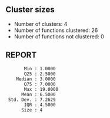## Cluster sizes
* Number of clusters: 4
* Number of functions clustered: 26
* Number of functions not clustered: 0

## REPORT
```
       Min : 1.0000
       Q25 : 2.5000
    Median : 3.0000
       Q75 : 7.0000
       Max : 19.0000
      Mean : 6.5000
 Std. Dev. : 7.2629
       IQR : 4.5000
      Size : 4
```